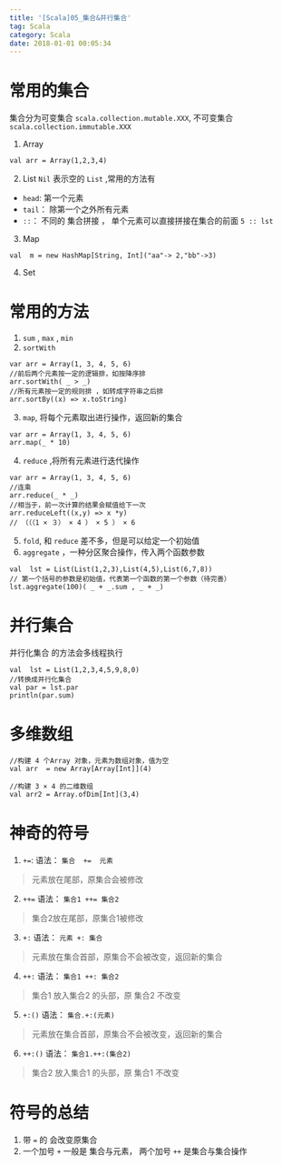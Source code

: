 ```yaml
---
title: '[Scala]05_集合&并行集合'
tag: Scala
category: Scala
date: 2018-01-01 00:05:34
---
```



# 常用的集合

集合分为可变集合 `scala.collection.mutable.XXX`, 不可变集合 `scala.collection.immutable.XXX`
1. Array
```
val arr = Array(1,2,3,4)
```
2. List
`Nil` 表示空的 `List` ,常用的方法有
- `head`: 第一个元素
- `tail`： 除第一个之外所有元素
- `::`：  不同的 集合拼接 ， 单个元素可以直接拼接在集合的前面 `5 :: lst`
3. Map
```
val  m = new HashMap[String, Int]("aa"-> 2,"bb"->3)
```
4. Set


# 常用的方法

1. `sum` , `max` , `min`
2. `sortWith`
```
var arr = Array(1, 3, 4, 5, 6)
//前后两个元素按一定的逻辑排，如按降序排
arr.sortWith( _ > _)
//所有元素按一定的规则排 ，如转成字符串之后排
arr.sortBy((x) => x.toString)
```
3. `map`, 将每个元素取出进行操作，返回新的集合
```
var arr = Array(1, 3, 4, 5, 6)
arr.map(_ * 10)
```
4. `reduce` ,将所有元素进行迭代操作
```
var arr = Array(1, 3, 4, 5, 6)
//连乘
arr.reduce(_ * _)
//相当于，前一次计算的结果会赋值给下一次
arr.reduceLeft((x,y) => x *y)
// （（（1 × ３） × 4 ） × 5 ） × 6
```
5. `fold`, 和 `reduce` 差不多，但是可以给定一个初始值
6. `aggregate` ，一种分区聚合操作，传入两个函数参数
```
val  lst = List(List(1,2,3),List(4,5),List(6,7,8))
// 第一个括号的参数是初始值，代表第一个函数的第一个参数（待完善）
lst.aggregate(100)( _ + _.sum , _ + _)
```

# 并行集合

并行化集合 的方法会多线程执行

```
val  lst = List(1,2,3,4,5,9,8,0)
//转换成并行化集合
val par = lst.par
println(par.sum)
```

# 多维数组

```
//构建 4 个Array 对象，元素为数组对象，值为空
val arr  = new Array[Array[Int]](4)

//构建 3 × 4 的二维数组
val arr2 = Array.ofDim[Int](3,4)
```


# 神奇的符号


1. `+=`:
语法：  `集合  +=  元素`
> 元素放在尾部，原集合会被修改
2. `++=`
语法： `集合1 ++= 集合2`
> 集合2放在尾部，原集合1被修改
3. `+:`
语法： `元素 +: 集合`
> 元素放在集合首部，原集合不会被改变，返回新的集合
4. `++:`
语法： `集合1 ++: 集合2`
> 集合1 放入集合2 的头部，原 集合2 不改变
5. `+:()`
语法： `集合.+:(元素)`
> 元素放在集合首部，原集合不会被改变，返回新的集合
6. `++:()`
语法： `集合1.++:(集合2)`
> 集合2 放入集合1 的头部，原 集合1 不改变

# 符号的总结

1. 带 `=` 的 会改变原集合
2. 一个加号 `+` 一般是 集合与元素， 两个加号 `++` 是集合与集合操作
